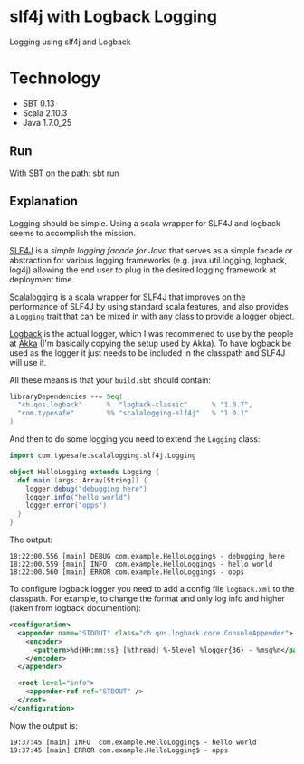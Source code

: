 # slf4j with Logback Logging


Logging using slf4j and Logback

# Technology
+ SBT 0.13
+ Scala 2.10.3
+ Java 1.7.0_25

## Run
With SBT on the path:
sbt run

## Explanation

Logging should be simple. Using a scala wrapper for SLF4J and logback seems to accomplish the mission.

[SLF4J](http://www.slf4j.org/) is a *simple logging facade for Java* that serves as a simple facade or abstraction for various logging frameworks (e.g. java.util.logging, logback, log4j) allowing the end user to plug in the desired logging framework at deployment time.

[Scalalogging](https://github.com/typesafehub/scalalogging) is a scala wrapper for SLF4J that improves on the performance of SLF4J by using standard scala features, and also provides a `Logging` trait that can be mixed in with any class to provide a logger object.

[Logback](http://logback.qos.ch/) is the actual logger, which I was recommened to use by the people at [Akka](http://akka.io/) (I'm basically copying the setup used by Akka). To have logback be used as the logger it just needs to be included in the classpath and SLF4J will use it.

All these means is that your `build.sbt` should contain:

```scala
libraryDependencies ++= Seq(
  "ch.qos.logback"      %  "logback-classic"      % "1.0.7",
  "com.typesafe"        %% "scalalogging-slf4j"   % "1.0.1"
)
```

And then to do some logging you need to extend the `Logging` class:

```scala
import com.typesafe.scalalogging.slf4j.Logging

object HelloLogging extends Logging {
  def main (args: Array[String]) {
    logger.debug("debugging here")
    logger.info("hello world")
    logger.error("opps")
  }
}
```

The output:

```
18:22:00.556 [main] DEBUG com.example.HelloLogging$ - debugging here
18:22:00.559 [main] INFO  com.example.HelloLogging$ - hello world
18:22:00.560 [main] ERROR com.example.HelloLogging$ - opps
```

To configure logback logger you need to add a config file `logback.xml` to the classpath. For example, to change the format and only log info and higher (taken from logback documention):

```xml
<configuration>
  <appender name="STDOUT" class="ch.qos.logback.core.ConsoleAppender">
    <encoder>
      <pattern>%d{HH:mm:ss} [%thread] %-5level %logger{36} - %msg%n</pattern>
    </encoder>
  </appender>

  <root level="info">
    <appender-ref ref="STDOUT" />
  </root>
</configuration>
```

Now the output is:

```
19:37:45 [main] INFO  com.example.HelloLogging$ - hello world
19:37:45 [main] ERROR com.example.HelloLogging$ - opps
```
